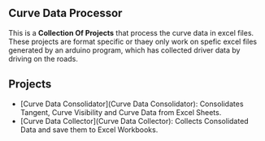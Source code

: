## Curve Data Processor

This is a **Collection Of Projects** that process the curve data in excel files.
These projects are format specific or thaey only work on spefic excel files generated by an arduino program, which has collected driver data by driving on the roads.

## Projects
* [Curve Data Consolidator](Curve Data Consolidator): Consolidates Tangent, Curve Visibility and Curve Data from Excel Sheets.
* [Curve Data Collector](Curve Data Collector): Collects Consolidated Data and save them to Excel Workbooks.
